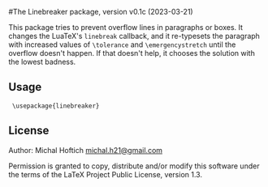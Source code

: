 #The Linebreaker package, version v0.1c (2023-03-21)

This package tries to prevent overflow lines in paragraphs or boxes.
It changes the LuaTeX's `linebreak` callback, and it re-typesets the paragraph 
with increased values of `\tolerance` and `\emergencystretch`
until the overflow doesn't happen. If that doesn't help, it chooses the solution
with the lowest badness.


## Usage


     \usepackage{linebreaker}


## License

Author: Michal Hoftich <michal.h21@gmail.com>

Permission is granted to copy, distribute and/or modify this software
under the terms of the LaTeX Project Public License, version 1.3.


